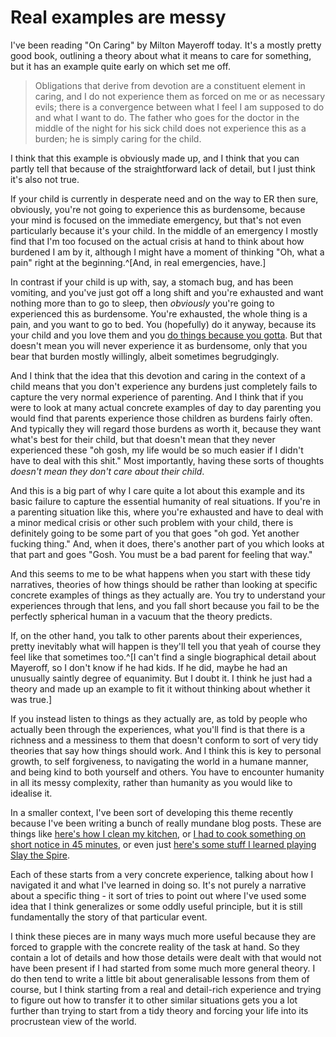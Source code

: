 # Real examples are messy

I've been reading "On Caring" by Milton Mayeroff today. It's a mostly pretty good book, outlining a theory about what it means to care for something, but it has an example quite early on which set me off.

> Obligations that derive from devotion are a constituent element in caring, and I do not experience them as forced on me or as necessary evils; there is a convergence between what I feel I am supposed to do and what I want to do. The father who goes for the doctor in the middle of the night for his sick child does not experience this as a burden; he is simply caring for the child. 

I think that this example is obviously made up, and I think that you can partly tell that because of the straightforward lack of detail, but I just think it's also not true.

If your child is currently in desperate need and on the way to ER then sure, obviously, you're not going to experience this as burdensome, because your mind is focused on the immediate emergency, but that's not even particularly because it's your child. In the middle of an emergency I mostly find that I'm too focused on the actual crisis at hand to think about how burdened I am by it, although I might have a moment of thinking "Oh, what a pain" right at the beginning.^[And, in real emergencies, have.]

In contrast if your child is up with, say, a stomach bug, and has been vomiting, and you've just got off a long shift and you're exhausted and want nothing more than to go to sleep, then *obviously* you're going to experienced this as burdensome. You're exhausted, the whole thing is a pain, and you want to go to bed. You (hopefully) do it anyway, because its your child and you love them and you [do things because you gotta](https://notebook.drmaciver.com/posts/2025-03-29-10:40.html). But that doesn't mean you will never experience it as burdensome, only that you bear that burden mostly willingly, albeit sometimes begrudgingly.

And I think that the idea that this devotion and caring in the context of a child means that you don't experience any burdens just completely fails to capture the very normal experience of parenting. And I think that if you were to look at many actual concrete examples of day to day parenting you would find that parents experience those children as burdens fairly often. And typically they will regard those burdens as worth it, because they want what's best for their child, but that doesn't mean that they never experienced these "oh gosh, my life would be so much easier if I didn't have to deal with this shit." Most importantly, having these sorts of thoughts *doesn't mean they don't care about their child*.

And this is a big part of why I care quite a lot about this example and its basic failure to capture the essential humanity of real situations. If you're in a parenting situation like this, where you're exhausted and have to deal with a minor medical crisis or other such problem with your child, there is definitely going to be some part of you that goes "oh god. Yet another fucking thing." And, when it does, there's another part of you which looks at that part and goes "Gosh. You must be a bad parent for feeling that way."

And this seems to me to be what happens when you start with these tidy narratives, theories of how things should be rather than looking at specific concrete examples of things as they actually are. You try to understand your experiences through that lens, and you fall short because you fail to be the perfectly spherical human in a vacuum that the theory predicts. 

If, on the other hand, you talk to other parents about their experiences, pretty inevitably what will happen is they'll tell you that yeah of course they feel like that sometimes too.^[I can't find a single biographical detail about Mayeroff, so I don't know if he had kids. If he did, maybe he had an unusually saintly degree of equanimity. But I doubt it. I think he just had a theory and made up an example to fit it without thinking about whether it was true.]

If you instead listen to things as they actually are, as told by people who actually been through the experiences, what you'll find is that there is a richness and a messiness to them that doesn't conform to sort of very tidy theories that say how things should work. And I think this is key to personal growth, to self forgiveness, to navigating the world in a humane manner, and being kind to both yourself and others. You have to encounter humanity in all its messy complexity, rather than humanity as you would like to idealise it.

In a smaller context, I've been sort of developing this theme recently because I've been writing a bunch of really mundane blog posts. These are things like [here's how I clean my kitchen](https://notebook.drmaciver.com/posts/2025-03-23-21:48.html), or [I had to cook something on short notice in 45 minutes](https://notebook.drmaciver.com/posts/2025-04-13-14:46.html), or even just [here's some stuff I learned playing Slay the Spire](https://notebook.drmaciver.com/posts/2025-04-14-21:32.html).

Each of these starts from a very concrete experience, talking about how I navigated it and what I've learned in doing so. It's not purely a narrative about a specific thing - it sort of tries to point out where I've used some idea that I think generalizes or some oddly useful principle, but it is still fundamentally the story of that particular event.

I think these pieces are in many ways much more useful because they are forced to grapple with the concrete reality of the task at hand. So they contain a lot of details and how those details were dealt with that would not have been present if I had started from some much more general theory. I do then tend to write a little bit about generalisable lessons from them of course, but I think starting from a real and detail-rich experience and trying to figure out how to transfer it to other similar situations gets you a lot further than trying to start from a tidy theory and forcing your life into its procrustean view of the world.
